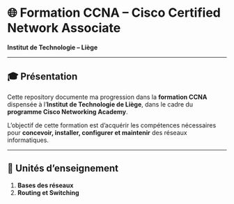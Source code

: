 # 🌐 Formation CCNA – Cisco Certified Network Associate  
**Institut de Technologie – Liège**  

---

## 🎓 Présentation
Cette repository documente ma progression dans la **formation CCNA** dispensée à l’**Institut de Technologie de Liège**, dans le cadre du **programme Cisco Networking Academy**.  

L’objectif de cette formation est d’acquérir les compétences nécessaires pour **concevoir, installer, configurer et maintenir** des réseaux informatiques.  

---

## 🧩 Unités d’enseignement
1. **Bases des réseaux**
2. **Routing et Switching**   
